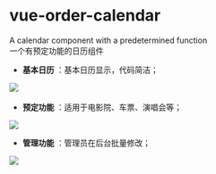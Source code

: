 # vue-order-calendar
  A calendar component with a predetermined function<br>
  一个有预定功能的日历组件

- **基本日历** ：基本日历显示，代码简洁；


![](https://github.com/herozhou/vue-order-calendar/blob/master/vue-order-calendar/img/%E5%9F%BA%E6%9C%AC%E5%8A%9F%E8%83%BD%E6%95%88%E6%9E%9C.png)  

- **预定功能** ：适用于电影院、车票、演唱会等；

![](https://github.com/herozhou/vue-order-calendar/blob/master/vue-order-calendar/img/%E9%A2%84%E5%AE%9A%E5%8A%9F%E8%83%BD%E6%95%88%E6%9E%9C%E5%9B%BE.png) 

- **管理功能** ：管理员在后台批量修改；

![](https://github.com/herozhou/vue-order-calendar/blob/master/vue-order-calendar/img/%E7%AE%A1%E7%90%86%E7%95%8C%E9%9D%A2%E6%95%88%E6%9E%9C%E5%9B%BE.png)  
